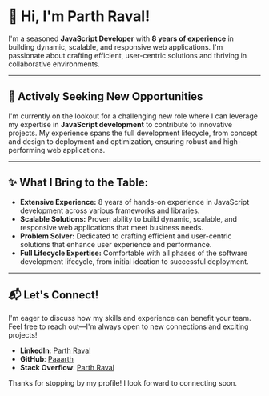 # 👋 Hi, I'm Parth Raval!

I'm a seasoned **JavaScript Developer** with **8 years of experience** in building dynamic, scalable, and responsive web applications. I'm passionate about crafting efficient, user-centric solutions and thriving in collaborative environments.

---

## 🚀 Actively Seeking New Opportunities

I'm currently on the lookout for a challenging new role where I can leverage my expertise in **JavaScript development** to contribute to innovative projects. My experience spans the full development lifecycle, from concept and design to deployment and optimization, ensuring robust and high-performing web applications.

---

## ✨ What I Bring to the Table:

* **Extensive Experience:** 8 years of hands-on experience in JavaScript development across various frameworks and libraries.
* **Scalable Solutions:** Proven ability to build dynamic, scalable, and responsive web applications that meet business needs.
* **Problem Solver:** Dedicated to crafting efficient and user-centric solutions that enhance user experience and performance.
* **Full Lifecycle Expertise:** Comfortable with all phases of the software development lifecycle, from initial ideation to successful deployment.

---

## 📬 Let's Connect!

I'm eager to discuss how my skills and experience can benefit your team. Feel free to reach out—I'm always open to new connections and exciting projects!

* **LinkedIn**: [Parth Raval](https://www.linkedin.com/in/parth-raval/)
* **GitHub**: [Paaarth](https://github.com/Paaarth)
* **Stack Overflow**: [Parth Raval](https://stackoverflow.com/users/5734387/parth-raval)

Thanks for stopping by my profile! I look forward to connecting soon.
